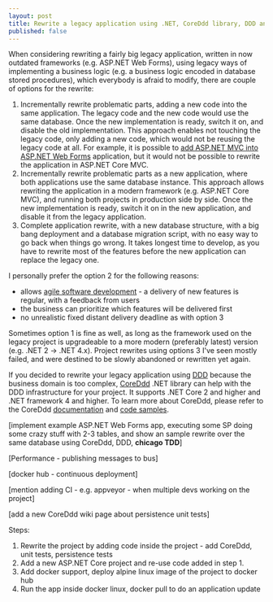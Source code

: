 ```yaml
---
layout: post
title: Rewrite a legacy application using .NET, CoreDdd library, DDD and TDD
published: false
---
```


When considering rewriting a fairly big legacy application, written in now outdated frameworks (e.g. ASP.NET Web Forms), using legacy ways of implementing a business logic (e.g. a business logic encoded in database stored procedures), which everybody is afraid to modify, there are couple of options for the rewrite:

1. Incrementally rewrite problematic parts, adding a new code into the same application. The legacy code and the new code would use the same database. Once the new implementation is ready, switch it on, and disable the old implementation. This approach enables not touching the legacy code, only adding a new code, which would not be reusing the legacy code at all. For example, it is possible to [add ASP.NET MVC into ASP.NET Web Forms](https://stackoverflow.com/questions/2203411/combine-asp-net-mvc-with-webforms) application, but it would not be possible to rewrite the application in ASP.NET Core MVC.
2. Incrementally rewrite problematic parts as a new application, where both applications use the same database instance. This approach allows rewriting the application in a modern framework (e.g. ASP.NET Core MVC), and running both projects in production side by side. Once the new implementation is ready, switch it on in the new application, and disable it from the legacy application. 
3. Complete application rewrite, with a new database structure, with a big bang deployment and a database migration script, with no easy way to go back when things go wrong. It takes longest time to develop, as you have to rewrite most of the features before the new application can replace the legacy one.

I personally prefer the option 2 for the following reasons:

- allows [agile software development](https://en.wikipedia.org/wiki/Agile_software_development) - a delivery of new features is regular, with a feedback from users
- the business can prioritize which features will be delivered first 
- no unrealistic fixed distant delivery deadline as with option 3

Sometimes option 1 is fine as well, as long as the framework used on the legacy project is upgradeable to a more modern (preferably latest) version (e.g. .NET 2 -> .NET 4.x). Project rewrites using options 3 I've seen mostly failed, and were destined to be slowly abandoned or rewritten yet again.

If you decided to rewrite your legacy application using [DDD](https://stackoverflow.com/questions/1222392/can-someone-explain-domain-driven-design-ddd-in-plain-english-please) because the business domain is too complex, [CoreDdd](https://github.com/xhafan/coreddd/wiki) .NET library can help with the DDD infrastructure for your project. It supports .NET Core 2 and higher and .NET framework 4 and higher. To learn more about CoreDdd, please refer to the CoreDdd  [documentation](https://github.com/xhafan/coreddd/wiki) and [code samples](https://github.com/xhafan/coreddd-sample).

[implement example ASP.NET Web Forms app, executing some SP doing some crazy stuff with 2-3 tables, and show an sample rewrite over the same database using CoreDdd, DDD, **chicago TDD**] 

[Performance - publishing messages to bus]
   
[docker hub - continuous deployment]

[mention adding CI - e.g. appveyor - when multiple devs working on the project]

[add a new CoreDdd wiki page about persistence unit tests]

Steps:
1. Rewrite the project by adding code inside the project - add CoreDdd, unit tests, persistence tests
2. Add a new ASP.NET Core project and re-use code added in step 1.
3. Add docker support, deploy alpine linux image of the project to docker hub
4. Run the app inside docker linux, docker pull to do an application update   